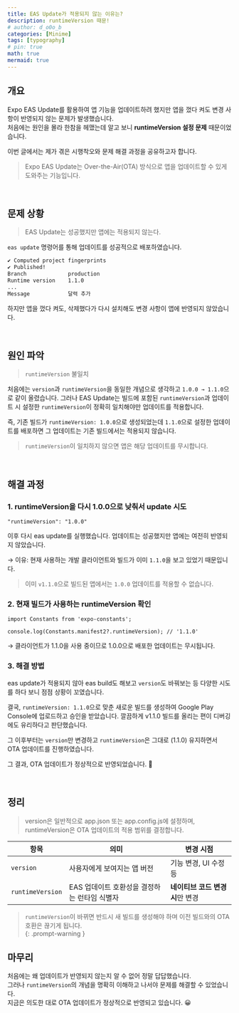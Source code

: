 ```yaml
---
title: EAS Update가 적용되지 않는 이유는? 
description: runtimeVersion 때문!
# author: d_o0o_b
categories: [Minime]
tags: [typography]
# pin: true
math: true
mermaid: true
---
```


## 개요

Expo EAS Update를 활용하여 앱 기능을 업데이트하려 했지만 앱을 껐다 켜도 변경 사항이 반영되지 않는 문제가 발생했습니다.  
처음에는 원인을 몰라 한참을 헤맸는데 알고 보니 **runtimeVersion 설정 문제** 때문이었습니다.

이번 글에서는 제가 겪은 시행착오와 문제 해결 과정을 공유하고자 합니다.

> Expo EAS Update는 Over-the-Air(OTA) 방식으로 앱을 업데이트할 수 있게 도와주는 기능입니다.



<br/>

## 문제 상황
> EAS Update는 성공했지만 앱에는 적용되지 않는다.

`eas update` 명령어를 통해 업데이트를 성공적으로 배포하였습니다.

```bash
✔ Computed project fingerprints
✔ Published!
Branch             production
Runtime version    1.1.0
...
Message            달력 추가
```

하지만 앱을 껐다 켜도, 삭제했다가 다시 설치해도 변경 사항이 앱에 반영되지 않았습니다.

<br/>

## 원인 파악
> `runtimeVersion` 불일치

처음에는 `version`과 `runtimeVersion`을 동일한 개념으로 생각하고 `1.0.0 → 1.1.0`으로 같이 올렸습니다.
그러나 EAS Update는 빌드에 포함된 `runtimeVersion`과 업데이트 시 설정한 `runtimeVersion`이 정확히 일치해야만 업데이트를 적용합니다.

즉, 기존 빌드가 `runtimeVersion: 1.0.0`으로 생성되었는데 `1.1.0`으로 설정한 업데이트를 배포하면 그 업데이트는 기존 빌드에서는 적용되지 않습니다.

> `runtimeVersion`이 일치하지 않으면 앱은 해당 업데이트를 무시합니다.

<br/>


## 해결 과정

### 1. runtimeVersion을 다시 1.0.0으로 낮춰서 update 시도

```
"runtimeVersion": "1.0.0"
```

이후 다시 eas update를 실행했습니다.
업데이트는 성공했지만 앱에는 여전히 반영되지 않았습니다.

→ 이유: 현재 사용하는 개발 클라이언트와 빌드가 이미 `1.1.0`을 보고 있었기 때문입니다.
> 이미 `v1.1.0`으로 빌드된 앱에서는 `1.0.0` 업데이트를 적용할 수 없습니다.

### 2. 현재 빌드가 사용하는 runtimeVersion 확인

```
import Constants from 'expo-constants';

console.log(Constants.manifest2?.runtimeVersion); // '1.1.0'
```

→ 클라이언트가 1.1.0을 사용 중이므로 1.0.0으로 배포한 업데이트는 무시됩니다.

### 3. 해결 방법
eas update가 적용되지 않아 eas build도 해보고 `version`도 바꿔보는 등 다양한 시도를 하다 보니 점점 상황이 꼬였습니다.

결국, `runtimeVersion: 1.1.0`으로 맞춘 새로운 빌드를 생성하여 Google Play Console에 업로드하고 승인을 받았습니다.
깔끔하게 v1.1.0 빌드를 올리는 편이 디버깅에도 유리하다고 판단했습니다.

그 이후부터는 `version`만 변경하고 `runtimeVersion`은 그대로 (1.1.0) 유지하면서 OTA 업데이트를 진행하였습니다.

그 결과, OTA 업데이트가 정상적으로 반영되었습니다. 🎉



<br/>

## 정리
> version은 일반적으로 app.json 또는 app.config.js에 설정하며, runtimeVersion은 OTA 업데이트의 적용 범위를 결정합니다.

| 항목              | 의미                                           | 변경 시점                     |
|------------------|------------------------------------------------|------------------------------|
| `version`        | 사용자에게 보여지는 앱 버전                     | 기능 변경, UI 수정 등        |
| `runtimeVersion` | EAS 업데이트 호환성을 결정하는 런타임 식별자     | **네이티브 코드 변경 시**만 변경 |

> `runtimeVersion`이 바뀌면 반드시 새 빌드를 생성해야 하며 이전 빌드와의 OTA 호환은 끊기게 됩니다. <br/>
{: .prompt-warning }




## 마무리

처음에는 왜 업데이트가 반영되지 않는지 알 수 없어 정말 답답했습니다.  
그러나 `runtimeVersion`의 개념을 명확히 이해하고 나서야 문제를 해결할 수 있었습니다.  
지금은 의도한 대로 OTA 업데이트가 정상적으로 반영되고 있습니다. 😀



